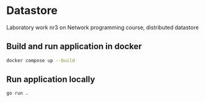 # Datastore

Laboratory work nr3 on Network programming course, distributed datastore

## Build and run application in docker

```bash
docker compose up --build
```

## Run application locally

```bash
go run .
```
